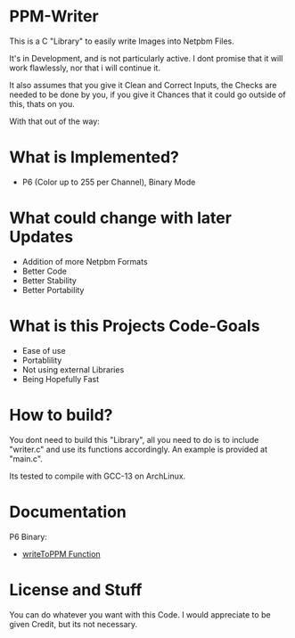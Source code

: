# PPM-Writer
This is a C "Library" to easily write Images into Netpbm Files.

It's in Development, and is not particularly active.
I dont promise that it will work flawlessly, nor that i will continue it.

It also assumes that you give it Clean and Correct Inputs, the Checks are needed to be done by you, if you give it Chances that it could go outside of this, thats on you.

With that out of the way:

# What is Implemented?
- P6 (Color up to 255 per Channel), Binary Mode

# What could change with later Updates
- Addition of more Netpbm Formats
- Better Code
- Better Stability
- Better Portability

# What is this Projects Code-Goals
- Ease of use
- Portablility
- Not using external Libraries
- Being Hopefully Fast

# How to build?
You dont need to build this "Library", all you need to do is to include "writer.c" and use its functions accordingly.
An example is provided at "main.c".

Its tested to compile with GCC-13 on ArchLinux.

# Documentation
P6 Binary:
- <a href="doc/writeToPPM.md">writeToPPM Function</a>

# License and Stuff
You can do whatever you want with this Code.
I would appreciate to be given Credit, but its not necessary.
